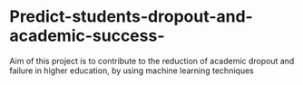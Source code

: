 # Predict-students-dropout-and-academic-success-
Aim of this project is to contribute to the reduction of academic dropout and failure in higher education, by using machine learning techniques
